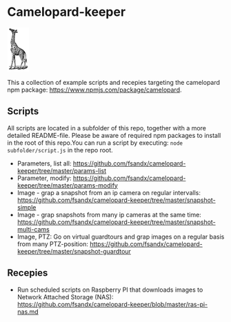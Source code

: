 # Camelopard-keeper

<img src="https://raw.githubusercontent.com/fsandx/camelopard/master/assets/camelopard.png">

This a collection of example scripts and recepies targeting the camelopard npm package: https://www.npmjs.com/package/camelopard.

## Scripts
All scripts are located in a subfolder of this repo, together with a more detailed README-file. Please be aware of required npm packages to install in the root of this repo.You can run a script by executing: ` node subfolder/script.js ` in the repo root.

* Parameters, list all: https://github.com/fsandx/camelopard-keeper/tree/master/params-list
* Parameter, modify: https://github.com/fsandx/camelopard-keeper/tree/master/params-modify
* Image - grap a snapshot from an ip camera on regular intervalls: https://github.com/fsandx/camelopard-keeper/tree/master/snapshot-simple
* Image - grap snapshots from many ip cameras at the same time: https://github.com/fsandx/camelopard-keeper/tree/master/snapshot-multi-cams
* Image, PTZ: Go on virtual guardtours and grap images on a regular basis from many PTZ-position: https://github.com/fsandx/camelopard-keeper/tree/master/snapshot-guardtour

## Recepies
* Run scheduled scripts on Raspberry PI that downloads images to Network Attached Storage (NAS): https://github.com/fsandx/camelopard-keeper/blob/master/ras-pi-nas.md
